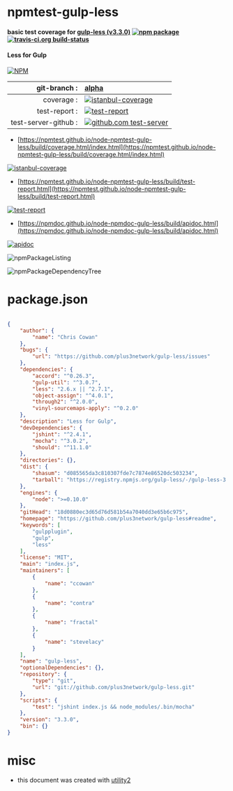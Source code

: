 # npmtest-gulp-less

#### basic test coverage for  [gulp-less (v3.3.0)](https://github.com/plus3network/gulp-less#readme)  [![npm package](https://img.shields.io/npm/v/npmtest-gulp-less.svg?style=flat-square)](https://www.npmjs.org/package/npmtest-gulp-less) [![travis-ci.org build-status](https://api.travis-ci.org/npmtest/node-npmtest-gulp-less.svg)](https://travis-ci.org/npmtest/node-npmtest-gulp-less)

#### Less for Gulp

[![NPM](https://nodei.co/npm/gulp-less.png?downloads=true&downloadRank=true&stars=true)](https://www.npmjs.com/package/gulp-less)

| git-branch : | [alpha](https://github.com/npmtest/node-npmtest-gulp-less/tree/alpha)|
|--:|:--|
| coverage : | [![istanbul-coverage](https://npmtest.github.io/node-npmtest-gulp-less/build/coverage.badge.svg)](https://npmtest.github.io/node-npmtest-gulp-less/build/coverage.html/index.html)|
| test-report : | [![test-report](https://npmtest.github.io/node-npmtest-gulp-less/build/test-report.badge.svg)](https://npmtest.github.io/node-npmtest-gulp-less/build/test-report.html)|
| test-server-github : | [![github.com test-server](https://npmtest.github.io/node-npmtest-gulp-less/GitHub-Mark-32px.png)](https://npmtest.github.io/node-npmtest-gulp-less/build/app/index.html) | | build-artifacts : | [![build-artifacts](https://npmtest.github.io/node-npmtest-gulp-less/glyphicons_144_folder_open.png)](https://github.com/npmtest/node-npmtest-gulp-less/tree/gh-pages/build)|

- [https://npmtest.github.io/node-npmtest-gulp-less/build/coverage.html/index.html](https://npmtest.github.io/node-npmtest-gulp-less/build/coverage.html/index.html)

[![istanbul-coverage](https://npmtest.github.io/node-npmtest-gulp-less/build/screenCapture.buildCi.browser.%252Ftmp%252Fbuild%252Fcoverage.lib.html.png)](https://npmtest.github.io/node-npmtest-gulp-less/build/coverage.html/index.html)

- [https://npmtest.github.io/node-npmtest-gulp-less/build/test-report.html](https://npmtest.github.io/node-npmtest-gulp-less/build/test-report.html)

[![test-report](https://npmtest.github.io/node-npmtest-gulp-less/build/screenCapture.buildCi.browser.%252Ftmp%252Fbuild%252Ftest-report.html.png)](https://npmtest.github.io/node-npmtest-gulp-less/build/test-report.html)

- [https://npmdoc.github.io/node-npmdoc-gulp-less/build/apidoc.html](https://npmdoc.github.io/node-npmdoc-gulp-less/build/apidoc.html)

[![apidoc](https://npmdoc.github.io/node-npmdoc-gulp-less/build/screenCapture.buildCi.browser.%252Ftmp%252Fbuild%252Fapidoc.html.png)](https://npmdoc.github.io/node-npmdoc-gulp-less/build/apidoc.html)

![npmPackageListing](https://npmtest.github.io/node-npmtest-gulp-less/build/screenCapture.npmPackageListing.svg)

![npmPackageDependencyTree](https://npmtest.github.io/node-npmtest-gulp-less/build/screenCapture.npmPackageDependencyTree.svg)



# package.json

```json

{
    "author": {
        "name": "Chris Cowan"
    },
    "bugs": {
        "url": "https://github.com/plus3network/gulp-less/issues"
    },
    "dependencies": {
        "accord": "^0.26.3",
        "gulp-util": "^3.0.7",
        "less": "2.6.x || ^2.7.1",
        "object-assign": "^4.0.1",
        "through2": "^2.0.0",
        "vinyl-sourcemaps-apply": "^0.2.0"
    },
    "description": "Less for Gulp",
    "devDependencies": {
        "jshint": "^2.4.1",
        "mocha": "^3.0.2",
        "should": "^11.1.0"
    },
    "directories": {},
    "dist": {
        "shasum": "d085565da3c810307fde7c7874e86520dc503234",
        "tarball": "https://registry.npmjs.org/gulp-less/-/gulp-less-3.3.0.tgz"
    },
    "engines": {
        "node": ">=0.10.0"
    },
    "gitHead": "18d0880ec3d65d76d581b54a7040dd3e65b6c975",
    "homepage": "https://github.com/plus3network/gulp-less#readme",
    "keywords": [
        "gulpplugin",
        "gulp",
        "less"
    ],
    "license": "MIT",
    "main": "index.js",
    "maintainers": [
        {
            "name": "ccowan"
        },
        {
            "name": "contra"
        },
        {
            "name": "fractal"
        },
        {
            "name": "stevelacy"
        }
    ],
    "name": "gulp-less",
    "optionalDependencies": {},
    "repository": {
        "type": "git",
        "url": "git://github.com/plus3network/gulp-less.git"
    },
    "scripts": {
        "test": "jshint index.js && node_modules/.bin/mocha"
    },
    "version": "3.3.0",
    "bin": {}
}
```



# misc
- this document was created with [utility2](https://github.com/kaizhu256/node-utility2)
